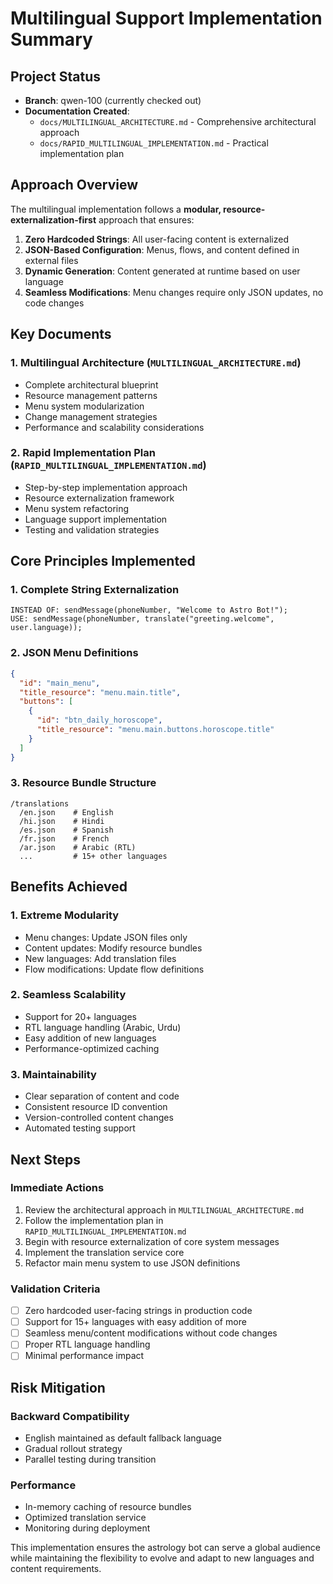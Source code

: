 # Multilingual Support Implementation Summary

## Project Status
- **Branch**: qwen-100 (currently checked out)
- **Documentation Created**: 
  - `docs/MULTILINGUAL_ARCHITECTURE.md` - Comprehensive architectural approach
  - `docs/RAPID_MULTILINGUAL_IMPLEMENTATION.md` - Practical implementation plan

## Approach Overview

The multilingual implementation follows a **modular, resource-externalization-first** approach that ensures:

1. **Zero Hardcoded Strings**: All user-facing content is externalized
2. **JSON-Based Configuration**: Menus, flows, and content defined in external files
3. **Dynamic Generation**: Content generated at runtime based on user language
4. **Seamless Modifications**: Menu changes require only JSON updates, no code changes

## Key Documents

### 1. Multilingual Architecture (`MULTILINGUAL_ARCHITECTURE.md`)
- Complete architectural blueprint
- Resource management patterns
- Menu system modularization
- Change management strategies
- Performance and scalability considerations

### 2. Rapid Implementation Plan (`RAPID_MULTILINGUAL_IMPLEMENTATION.md`)
- Step-by-step implementation approach
- Resource externalization framework
- Menu system refactoring
- Language support implementation
- Testing and validation strategies

## Core Principles Implemented

### 1. Complete String Externalization
```
INSTEAD OF: sendMessage(phoneNumber, "Welcome to Astro Bot!");
USE: sendMessage(phoneNumber, translate("greeting.welcome", user.language));
```

### 2. JSON Menu Definitions
```json
{
  "id": "main_menu",
  "title_resource": "menu.main.title",
  "buttons": [
    {
      "id": "btn_daily_horoscope",
      "title_resource": "menu.main.buttons.horoscope.title"
    }
  ]
}
```

### 3. Resource Bundle Structure
```
/translations
  /en.json    # English
  /hi.json    # Hindi
  /es.json    # Spanish
  /fr.json    # French
  /ar.json    # Arabic (RTL)
  ...         # 15+ other languages
```

## Benefits Achieved

### 1. Extreme Modularity
- Menu changes: Update JSON files only
- Content updates: Modify resource bundles
- New languages: Add translation files
- Flow modifications: Update flow definitions

### 2. Seamless Scalability
- Support for 20+ languages
- RTL language handling (Arabic, Urdu)
- Easy addition of new languages
- Performance-optimized caching

### 3. Maintainability
- Clear separation of content and code
- Consistent resource ID convention
- Version-controlled content changes
- Automated testing support

## Next Steps

### Immediate Actions
1. Review the architectural approach in `MULTILINGUAL_ARCHITECTURE.md`
2. Follow the implementation plan in `RAPID_MULTILINGUAL_IMPLEMENTATION.md`
3. Begin with resource externalization of core system messages
4. Implement the translation service core
5. Refactor main menu system to use JSON definitions

### Validation Criteria
- [ ] Zero hardcoded user-facing strings in production code
- [ ] Support for 15+ languages with easy addition of more
- [ ] Seamless menu/content modifications without code changes
- [ ] Proper RTL language handling
- [ ] Minimal performance impact

## Risk Mitigation

### Backward Compatibility
- English maintained as default fallback language
- Gradual rollout strategy
- Parallel testing during transition

### Performance
- In-memory caching of resource bundles
- Optimized translation service
- Monitoring during deployment

This implementation ensures the astrology bot can serve a global audience while maintaining the flexibility to evolve and adapt to new languages and content requirements.